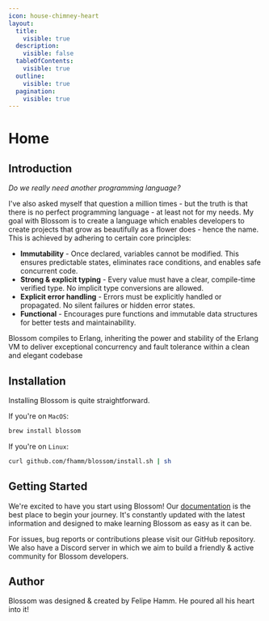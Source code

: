 ```yaml
---
icon: house-chimney-heart
layout:
  title:
    visible: true
  description:
    visible: false
  tableOfContents:
    visible: true
  outline:
    visible: true
  pagination:
    visible: true
---
```


# Home

## Introduction

_Do we really need another programming language?_

I've also asked myself that question a million times - but the truth is that there is no perfect programming language - at least not for my needs. My goal with Blossom is to create a language which enables developers to create projects that grow as beautifully as a flower does - hence the name. This is achieved by adhering to certain core principles:

* **Immutability** - Once declared, variables cannot be modified. This ensures predictable states, eliminates race conditions, and enables safe concurrent code.
* **Strong & explicit typing** - Every value must have a clear, compile-time verified type. No implicit type conversions are allowed.
* **Explicit error handling** - Errors must be explicitly handled or propagated. No silent failures or hidden error states.
* **Functional** - Encourages pure functions and immutable data structures for better tests and maintainability.

Blossom compiles to Erlang, inheriting the power and stability of the Erlang VM to deliver exceptional concurrency and fault tolerance within a clean and elegant codebase

## Installation

Installing Blossom is quite straightforward.

If you're on `MacOS`:

```bash
brew install blossom
```

If you're on `Linux`:

```bash
curl github.com/fhamm/blossom/install.sh | sh
```

## Getting Started

We're excited to have you start using Blossom! Our [documentation](broken-reference) is the best place to begin your journey. It's constantly updated with the latest information and designed to make learning Blossom as easy as it can be.

For issues, bug reports or contributions please visit our GitHub repository. We also have a Discord server in which we aim to build a friendly & active community for Blossom developers.

## Author

Blossom was designed & created by Felipe Hamm. He poured all his heart into it!

